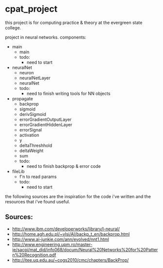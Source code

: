 cpat_project
============

this project is for computing practice & theory at the evergreen state college.

project in neural networks. components:
* main
  * main
  * todo:
     * need to start
* neuralNet
  * neuron
  * neuralNetLayer
  * neuralNet
  * todo:
     * need to finish writing tools for NN objects
* propagate
  * backprop
  * sigmoid
  * derivSigmoid
  * errorGradientOutputLayer
  * errorGradientHiddenLayer
  * errorSignal
  * activation
  * y
  * deltaThreshhold
  * deltaWeight
  * sum
  * todo:
     * need to finish backprop & error code
* fileLib
  * f'n to read params
  * todo:
     * need to start

the following sources are the inspiration for the code
i've written and the resources that i've found useful.

Sources:
--------
   - http://www.ibm.com/developerworks/library/l-neural/
   - http://home.agh.edu.pl/~vlsi/AI/backp_t_en/backprop.html
   - http://www.ai-junkie.com/ann/evolved/nnt1.html
   - http://www.engineering.upm.ro/master-ie/sacpi/mat_did/info068/docum/Neural%20Networks%20for%20Pattern%20Recognition.pdf
   - http://itee.uq.edu.au/~cogs2010/cmc/chapters/BackProp/

